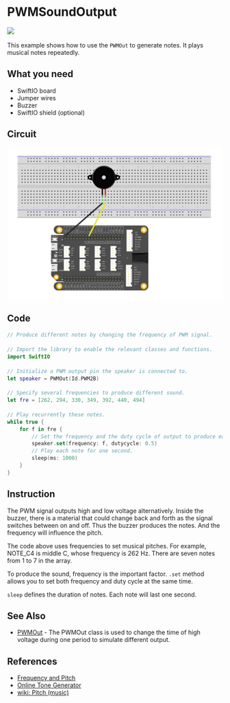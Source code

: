 # PWMSoundOutput

![](../../.gitbook/assets/PWM%20%281%29.gif)

This example shows how to use the `PWMOut` to generate notes. It plays musical notes repeatedly.

## What you need

* SwiftIO board
* Jumper wires
* Buzzer
* SwiftIO shield \(optional\)

## Circuit

![](../../.gitbook/assets/PWMSoundOutput%20%281%29%20%281%29.png)

## Code

```swift
// Produce different notes by changing the frequency of PWM signal.

// Import the library to enable the relevant classes and functions.
import SwiftIO

// Initialize a PWM output pin the speaker is connected to.
let speaker = PWMOut(Id.PWM2B)

// Specify several frequencies to produce different sound.
let fre = [262, 294, 330, 349, 392, 440, 494]

// Play recurrently these notes.
while true {
    for f in fre {
        // Set the frequency and the duty cycle of output to produce each note.
        speaker.set(frequency: f, dutycycle: 0.5)
        // Play each note for one second.
        sleep(ms: 1000)
    }
}
```

## Instruction

The PWM signal outputs high and low voltage alternatively. Inside the buzzer, there is a material that could change back and forth as the signal switches between on and off. Thus the buzzer produces the notes. And the frequency will influence the pitch. 

The code above uses frequencies to set musical pitches. For example, NOTE\_C4 is middle C, whose frequency is 262 Hz. There are seven notes from 1 to 7 in the array. 

To produce the sound, frequency is the important factor. `.set` method allows you to set both frequency and duty cycle at the same time.

`sleep` defines the duration of notes. Each note will last one second.

## See Also

* [PWMOut](https://swiftioapi.madmachine.io/Classes/PWMOut.html) - The PWMOut class is used to change the time of high voltage during one period to simulate different output. 

## References

* [Frequency and Pitch](http://www.vias.org/crowhurstba/crowhurst_basic_audio_vol1_006.html)
* [Online Tone Generator](https://www.szynalski.com/tone-generator/)
* [wiki: Pitch \(music\)](https://en.wikipedia.org/wiki/Pitch_%28music%29)


